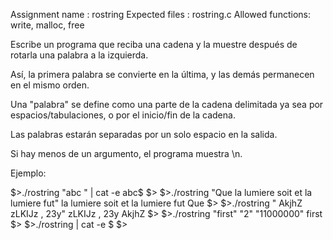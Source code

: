 Assignment name : rostring
Expected files : rostring.c
Allowed functions: write, malloc, free

Escribe un programa que reciba una cadena y la muestre después de rotarla
una palabra a la izquierda.

Así, la primera palabra se convierte en la última, y las demás permanecen en el mismo orden.

Una "palabra" se define como una parte de la cadena delimitada ya sea por espacios/tabulaciones, o
por el inicio/fin de la cadena.

Las palabras estarán separadas por un solo espacio en la salida.

Si hay menos de un argumento, el programa muestra \n.

Ejemplo:

$>./rostring "abc   " | cat -e
abc$
$>
$>./rostring "Que la      lumiere soit et la lumiere fut"
la lumiere soit et la lumiere fut Que
$>
$>./rostring "     AkjhZ zLKIJz , 23y"
zLKIJz , 23y AkjhZ
$>
$>./rostring "first" "2" "11000000"
first
$>
$>./rostring | cat -e
$
$>